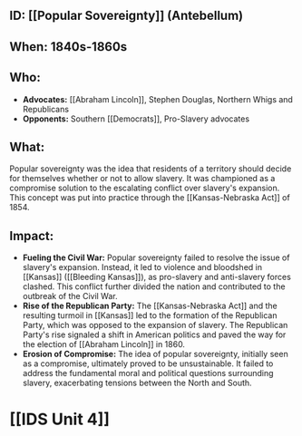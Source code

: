 ## ID: [[Popular Sovereignty]] (Antebellum)

## When: 1840s-1860s

## Who:  
* **Advocates:**  [[Abraham Lincoln]], Stephen Douglas, Northern Whigs and Republicans
* **Opponents:** Southern [[Democrats]], Pro-Slavery advocates

## What: 
Popular sovereignty was the idea that residents of a territory should decide for themselves whether or not to allow slavery. It was championed as a compromise solution to the escalating conflict over slavery's expansion. This concept was put into practice through the [[Kansas-Nebraska Act]] of 1854.

## Impact:  
* **Fueling the Civil War:** Popular sovereignty failed to resolve the issue of slavery's expansion. Instead, it led to violence and bloodshed in [[Kansas]] ([[Bleeding Kansas]]), as pro-slavery and anti-slavery forces clashed. This conflict further divided the nation and contributed to the outbreak of the Civil War.
* **Rise of the Republican Party:**  The [[Kansas-Nebraska Act]] and the resulting turmoil in [[Kansas]] led to the formation of the Republican Party, which was opposed to the expansion of slavery. The Republican Party's rise signaled a shift in American politics and paved the way for the election of [[Abraham Lincoln]] in 1860. 
* **Erosion of Compromise:**  The idea of popular sovereignty, initially seen as a compromise, ultimately proved to be unsustainable. It failed to address the fundamental moral and political questions surrounding slavery, exacerbating tensions between the North and South. 

# [[IDS Unit 4]]